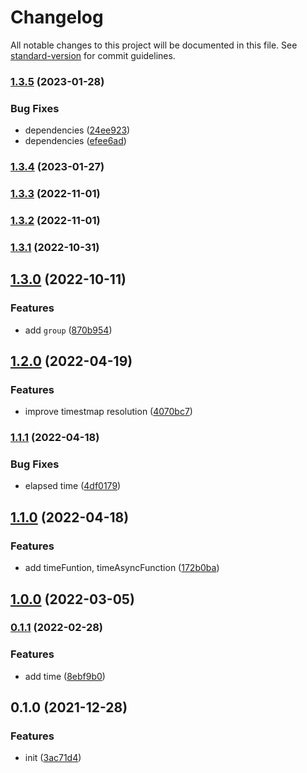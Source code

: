 # Changelog

All notable changes to this project will be documented in this file. See [standard-version](https://github.com/conventional-changelog/standard-version) for commit guidelines.

### [1.3.5](https://github.com/BlackGlory/log/compare/v1.3.4...v1.3.5) (2023-01-28)


### Bug Fixes

* dependencies ([24ee923](https://github.com/BlackGlory/log/commit/24ee923245697095a57f399c6c9bed1a9e9cf06a))
* dependencies ([efee6ad](https://github.com/BlackGlory/log/commit/efee6adf66b42ff39f80ffe767cea187b79a68a4))

### [1.3.4](https://github.com/BlackGlory/log/compare/v1.3.3...v1.3.4) (2023-01-27)

### [1.3.3](https://github.com/BlackGlory/log/compare/v1.3.2...v1.3.3) (2022-11-01)

### [1.3.2](https://github.com/BlackGlory/log/compare/v1.3.1...v1.3.2) (2022-11-01)

### [1.3.1](https://github.com/BlackGlory/log/compare/v1.3.0...v1.3.1) (2022-10-31)

## [1.3.0](https://github.com/BlackGlory/log/compare/v1.2.0...v1.3.0) (2022-10-11)


### Features

* add `group` ([870b954](https://github.com/BlackGlory/log/commit/870b954d00ff3cdc21f09630779e061da383cd9c))

## [1.2.0](https://github.com/BlackGlory/log/compare/v1.1.1...v1.2.0) (2022-04-19)


### Features

* improve timestmap resolution ([4070bc7](https://github.com/BlackGlory/log/commit/4070bc7eebc23becffadb80c465cc319b23c771a))

### [1.1.1](https://github.com/BlackGlory/log/compare/v1.1.0...v1.1.1) (2022-04-18)


### Bug Fixes

* elapsed time ([4df0179](https://github.com/BlackGlory/log/commit/4df01797e5e20bf986b1a9a3357d85344c4194ba))

## [1.1.0](https://github.com/BlackGlory/log/compare/v1.0.0...v1.1.0) (2022-04-18)


### Features

* add timeFuntion, timeAsyncFunction ([172b0ba](https://github.com/BlackGlory/log/commit/172b0ba7837ea09eb5f9fe1287e3e8d27cce73fd))

## [1.0.0](https://github.com/BlackGlory/log/compare/v0.1.1...v1.0.0) (2022-03-05)

### [0.1.1](https://github.com/BlackGlory/log/compare/v0.1.0...v0.1.1) (2022-02-28)


### Features

* add time ([8ebf9b0](https://github.com/BlackGlory/log/commit/8ebf9b0e103734c9c6124d1e638887fbf1dc1c7d))

## 0.1.0 (2021-12-28)


### Features

* init ([3ac71d4](https://github.com/BlackGlory/log/commit/3ac71d4ac5d3999414e785e318a26a851cb5cc3a))
